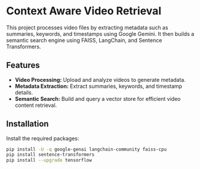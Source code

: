 # Context Aware Video Retrieval

This project processes video files by extracting metadata such as summaries, keywords, and timestamps using Google Gemini. It then builds a semantic search engine using FAISS, LangChain, and Sentence Transformers.

## Features

- **Video Processing:** Upload and analyze videos to generate metadata.
- **Metadata Extraction:** Extract summaries, keywords, and timestamp details.
- **Semantic Search:** Build and query a vector store for efficient video content retrieval.

## Installation

Install the required packages:

```bash
pip install -U -q google-genai langchain-community faiss-cpu
pip install sentence-transformers
pip install --upgrade tensorflow
